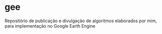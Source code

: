 # gee
Repositório de publicação e divulgação de algoritmos elaborados por mim, para implementação no Google Earth Engine
